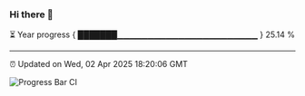### Hi there 👋

⏳ Year progress { ███████▁▁▁▁▁▁▁▁▁▁▁▁▁▁▁▁▁▁▁▁▁▁▁ } 25.14 %

---

⏰ Updated on Wed, 02 Apr 2025 18:20:06 GMT

![Progress Bar CI](https://github.com/liununu/liununu/workflows/Progress%20Bar%20CI/badge.svg)
